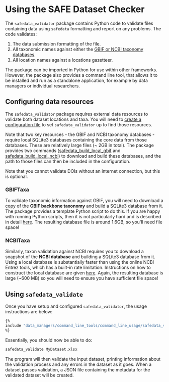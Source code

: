 # Using the SAFE Dataset Checker

The  `safedata_validator` package contains Python code to validate files
containing data using `safedata` formatting  and report on any problems. The code
validates:

1. The data submission formatting of the file.
1. All taxonomic names against either the [GBIF or NCBI taxonomy
   databases](../install/taxonomic_validation.md).
1. All location names against a locations gazetteer.

The package can be imported in Python for use within other frameworks. However, the
package also provides a command line tool, that allows it to be  installed and run as a
standalone application, for example by data managers or individual researchers.

## Configuring data resources

The `safedata_validator` package requires external data resources to validate
both dataset locations and taxa. You will need to [create a configuration
file](../install/configuration.md) to set `safedata_validator` up to find those
resources.

Note that two key resources - the GBIF and NCBI taxonomy databases - require local
SQLite3 databases containing the core data from those databases. These are relatively
large files (~ 2GB in total). The package provides two commands
([safedata_build_local_gbif](../install/build_local_gbif.md) and
[safedata_build_local_ncbi](../install/build_local_ncbi.md)) to download and build
these databases, and the path to those files can then be included in the configuration.

Note that you cannot validate DOIs without an internet connection, but this is optional.

### GBIFTaxa

To validate taxonomic information against GBIF, you will need to download a copy of the
**GBIF backbone taxonomy** and build a SQLite3 database from it. The package provides a
template Python script to do this. If you are happy with running Python scripts, then it
is not particularly hard and is described in detail
[here](../install/build_local_gbif.md). The resulting database file is around 1.6GB, so
you'll need file space!

### NCBITaxa

Similarly, taxon validation against NCBI requires you to download a snapshot of the
**NCBI database** and building a SQLite3 database from it. Using a local database is
substantially faster than using the online NCBI Entrez tools, which has a built-in rate
limitation. Instructions on how to construct the local database are given
[here](../install/build_local_ncbi.md). Again, the resulting database is large (~600 MB)
so you will need to ensure you have sufficient file space!

## Using `safedata_validate`

Once you have setup and configured `safedata_validator`, the usage instructions are
below:

```sh
{%
include "data_managers/command_line_tools/command_line_usage/safedata_validate.txt"
%}
```

Essentially, you should now be able to do:

```bash
safedata_validate MyDataset.xlsx
```

The program will then validate the input dataset, printing information about the
validation process and any errors in the dataset as it goes. When a dataset passes
validation, a JSON file containing the metadata for the validated dataset will be
created.
